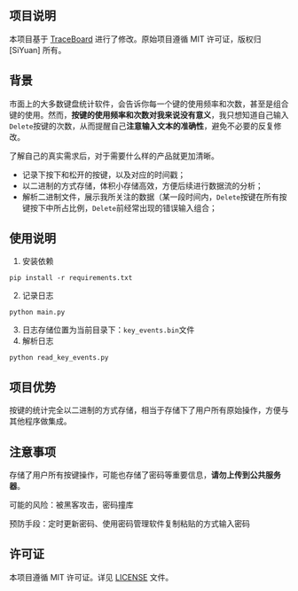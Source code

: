 ## 项目说明
本项目基于 [TraceBoard](https://github.com/LC044/TraceBoard) 进行了修改。原始项目遵循 MIT 许可证，版权归 [SiYuan] 所有。

## 背景

市面上的大多数键盘统计软件，会告诉你每一个键的使用频率和次数，甚至是组合键的使用。然而，**按键的使用频率和次数对我来说没有意义**，我只想知道自己输入`Delete`按键的次数，从而提醒自己**注意输入文本的准确性**，避免不必要的反复修改。

了解自己的真实需求后，对于需要什么样的产品就更加清晰。
- 记录下按下和松开的按键，以及对应的时间戳；
- 以二进制的方式存储，体积小存储高效，方便后续进行数据流的分析；
- 解析二进制文件，展示我所关注的数据（某一段时间内，`Delete`按键在所有按键按下中所占比例，`Delete`前经常出现的错误输入组合；

## 使用说明

1. 安装依赖
```
pip install -r requirements.txt
```
2. 记录日志
```
python main.py
```
3. 日志存储位置为当前目录下：`key_events.bin`文件
4. 解析日志
```
python read_key_events.py
```


## 项目优势

按键的统计完全以二进制的方式存储，相当于存储下了用户所有原始操作，方便与其他程序做集成。

## 注意事项

存储了用户所有按键操作，可能也存储了密码等重要信息，**请勿上传到公共服务器**。

可能的风险：被黑客攻击，密码撞库

预防手段：定时更新密码、使用密码管理软件复制粘贴的方式输入密码


## 许可证
本项目遵循 MIT 许可证。详见 [LICENSE](LICENSE) 文件。